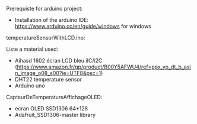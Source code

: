 Prerequiste for arduino project:

- Installation of the arduino IDE: https://www.arduino.cc/en/guide/windows for windows

temperatureSensorWithLCD.ino:

Liste a material used:
- Aihasd 1602 écran LCD bleu iIC/i2C (https://www.amazon.fr/gp/product/B00Y5AFWU4/ref=ppx_yo_dt_b_asin_image_o08_s00?ie=UTF8&psc=1)
- DHT22 temperature sensor
- Arduino uno

CapteurDeTemperatureAffichageOLED:
- ecran OLED SSD1306 64*128
- Adafruit_SSD1306-master library
